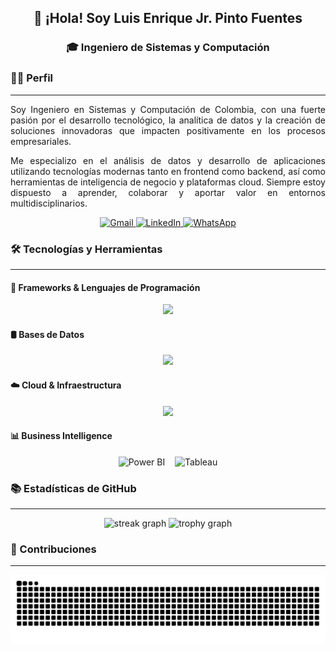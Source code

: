 <div>
  <h2 align="center">👋 ¡Hola! Soy Luis Enrique Jr. Pinto Fuentes</h2>
<h3 align="center">🎓 Ingeniero de Sistemas y Computación</h3>
</div>


### 👩‍💻 Perfil
---

<p align="justify">
  Soy Ingeniero en Sistemas y Computación de Colombia, con una fuerte pasión por el desarrollo tecnológico, la analítica de datos y la creación de soluciones innovadoras que impacten positivamente en los procesos empresariales.
</p>

<p align="justify">
  Me especializo en el análisis de datos y desarrollo de aplicaciones utilizando tecnologías modernas tanto en frontend como backend, así como herramientas de inteligencia de negocio y plataformas cloud. Siempre estoy dispuesto a aprender, colaborar y aportar valor en entornos multidisciplinarios.
</p>

<p align="center"> 
  <a href="mailto:luisenriquepinto9@gmail.com" target="_blank" rel="noopener noreferrer">
    <img src="https://img.shields.io/badge/Gmail-D14836?style=for-the-badge&logo=gmail&logoColor=white" alt="Gmail" />
  </a> 
   
  <a href="https://www.linkedin.com/in/luis-enrique-jr-pinto-fuentes-688629316" target="_blank" rel="noopener noreferrer">
    <img src="https://img.shields.io/badge/LinkedIn-0A66C2?style=for-the-badge&logo=linkedin&logoColor=white" alt="LinkedIn" />
  </a>
  
  <a href="https://wa.me/573227005571" target="_blank" rel="noopener noreferrer">
    <img src="https://img.shields.io/badge/WhatsApp-25D366?style=for-the-badge&logo=whatsapp&logoColor=white" alt="WhatsApp"/>
  </a>
</p>

### 🛠 Tecnologías y Herramientas
---

#### 🧩 Frameworks & Lenguajes de Programación
<p align="center"> <img src="https://skillicons.dev/icons?i=react,nodejs,express,angular,spring,fastapi,js,java,python" /> </p>

#### 🛢️ Bases de Datos
<p align="center"> <img src="https://skillicons.dev/icons?i=mongodb,mysql,postgres,supabase" /> </p>

#### ☁️ Cloud & Infraestructura
<p align="center"> <img src="https://skillicons.dev/icons?i=aws,gcp,azure,docker" /> </p>

#### 📊 Business Intelligence
<p align="center"> <img src="https://img.shields.io/badge/Power%20BI-F2C811?style=for-the-badge&logo=powerbi&logoColor=black" alt="Power BI" height="28" /> &nbsp;&nbsp; <img src="https://img.shields.io/badge/Tableau-E97627?style=for-the-badge&logo=tableau&logoColor=white" alt="Tableau" height="28" /> </p>

### 📚 Estadísticas de GitHub
---

<div align="center">
  <img src="https://streak-stats.demolab.com?user=luispinto9&locale=en&mode=daily&theme=dracula&hide_border=false&border_radius=5&order=3" height="150" alt="streak graph"  />
  <img src="https://github-profile-trophy.vercel.app?username=luispinto9&theme=dracula&column=-1&row=1&margin-w=8&margin-h=8&no-bg=false&no-frame=false&order=4" height="150" alt="trophy graph"  />
</div>

### 🐍 Contribuciones
---

<div align="center">
  <img src="https://raw.githubusercontent.com/LuisPinto9/LuisPinto9/output/snake.svg" alt="Snake animation" />
</div>



